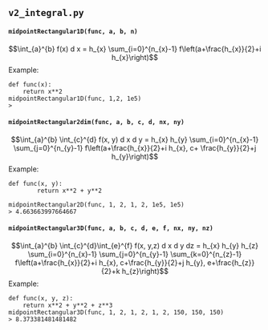 ## `v2_integral.py`

#### `midpointRectangular1D(func, a, b, n)`

$$\int_{a}^{b} f(x) d x = h_{x} \sum_{i=0}^{n_{x}-1} f\left(a+\frac{h_{x}}{2}+i h_{x}\right)$$
Example:

```
def func(x):
    return x**2
midpointRectangular1D(func, 1,2, 1e5)
>
```

#### `midpointRectangular2dim(func, a, b, c, d, nx, ny)`

$$\int_{a}^{b} \int_{c}^{d} f(x, y) d x d y = h_{x} h_{y} \sum_{i=0}^{n_{x}-1} \sum_{j=0}^{n_{y}-1} f\left(a+\frac{h_{x}}{2}+i h_{x}, c+
\frac{h_{y}}{2}+j h_{y}\right)$$
Example:

```
def func(x, y):
        return x**2 + y**2

midpointRectangular2D(func, 1, 2, 1, 2, 1e5, 1e5)
> 4.663663997664667
```

#### `midpointRectangular3D(func, a, b, c, d, e, f, nx, ny, nz)`

$$\int_{a}^{b} \int_{c}^{d}\int_{e}^{f} f(x, y,z) d x d y dz = h_{x} h_{y} h_{z} \sum_{i=0}^{n_{x}-1} \sum_{j=0}^{n_{y}-1} \sum_{k=0}^{n_{z}-1} f\left(a+\frac{h_{x}}{2}+i h_{x}, c+\frac{h_{y}}{2}+j h_{y}, e+\frac{h_{z}}{2}+k h_{z}\right)$$
Example:

```
def func(x, y, z):
    return x**2 + y**2 + z**3
midpointRectangular3D(func, 1, 2, 1, 2, 1, 2, 150, 150, 150)
> 8.373381481481482
```
